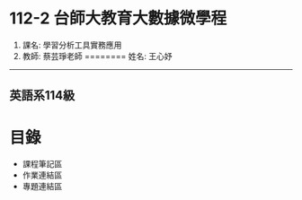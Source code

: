 112-2 台師大教育大數據微學程
======
1. 課名: 學習分析工具實務應用
2. 教師: 蔡芸琤老師
========
姓名: 王心妤
--------------
英語系114級
----------------
目錄
====
* 課程筆記區
* 作業連結區
* 專題連結區
